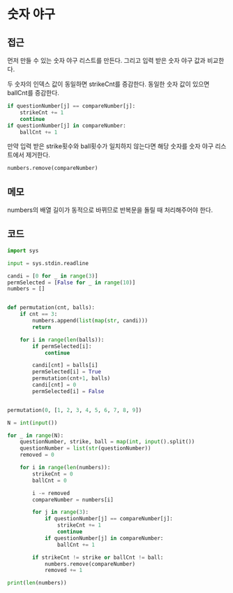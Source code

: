 # 숫자 야구

## 접근 
먼저 만들 수 있는 숫자 야구 리스트를 만든다. 그리고 입력 받은 숫자 야구 값과 비교한다. 

두 숫자의 인덱스 값이 동일하면 strikeCnt를 증감한다. 동일한 숫자 값이 있으면 ballCnt를 증감한다. 
```python
if questionNumber[j] == compareNumber[j]:
    strikeCnt += 1
    continue
if questionNumber[j] in compareNumber:
    ballCnt += 1
```

만약 입력 받은 strike횟수와 ball횟수가 일치하지 않는다면 해당 숫자를 숫자 야구 리스트에서 제거한다.
```python
numbers.remove(compareNumber)
```

## 메모
numbers의 배열 길이가 동적으로 바뀌므로 반복문을 돌릴 때 처리해주어야 한다.

## 코드
```python
import sys

input = sys.stdin.readline

candi = [0 for _ in range(3)]
permSelected = [False for _ in range(10)]
numbers = []


def permutation(cnt, balls):
    if cnt == 3:
        numbers.append(list(map(str, candi)))
        return

    for i in range(len(balls)):
        if permSelected[i]:
            continue

        candi[cnt] = balls[i]
        permSelected[i] = True
        permutation(cnt+1, balls)
        candi[cnt] = 0
        permSelected[i] = False


permutation(0, [1, 2, 3, 4, 5, 6, 7, 8, 9])

N = int(input())

for _ in range(N):
    questionNumber, strike, ball = map(int, input().split())
    questionNumber = list(str(questionNumber))
    removed = 0

    for i in range(len(numbers)):
        strikeCnt = 0
        ballCnt = 0

        i -= removed
        compareNumber = numbers[i]

        for j in range(3):
            if questionNumber[j] == compareNumber[j]:
                strikeCnt += 1
                continue
            if questionNumber[j] in compareNumber:
                ballCnt += 1

        if strikeCnt != strike or ballCnt != ball:
            numbers.remove(compareNumber)
            removed += 1

print(len(numbers))
```